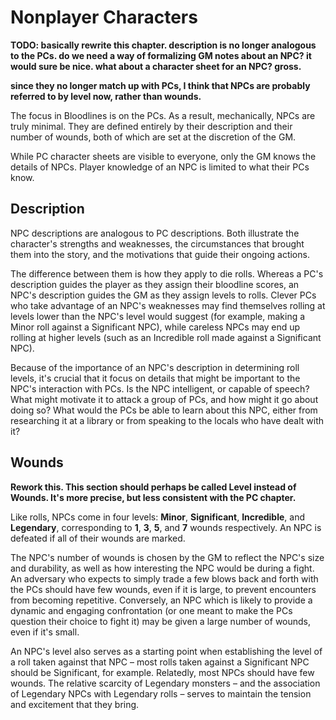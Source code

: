 # Nonplayer Characters

**TODO: basically rewrite this chapter. description is no longer analogous to the PCs. do we need a way of formalizing GM notes about an NPC? it would sure be nice. what about a character sheet for an NPC? gross.**

**since they no longer match up with PCs, I think that NPCs are probably referred to by level now, rather than wounds.**

The focus in Bloodlines is on the PCs. As a result, mechanically, NPCs are
truly minimal. They are defined entirely by their description and their number
of wounds, both of which are set at the discretion of the GM.

While PC character sheets are visible to everyone, only the GM knows the
details of NPCs. Player knowledge of an NPC is limited to what their PCs
know.

## Description

NPC descriptions are analogous to PC descriptions. Both illustrate the
character's strengths and weaknesses, the circumstances that brought them into
the story, and the motivations that guide their ongoing actions.

The difference between them is how they apply to die rolls. Whereas a PC's
description guides the player as they assign their bloodline scores, an NPC's
description guides the GM as they assign levels to rolls. Clever PCs who
take advantage of an NPC's weaknesses may find themselves rolling at
levels lower than the NPC's level would suggest (for example, making a Minor roll against a Significant NPC), while careless NPCs may end up
rolling at higher levels (such as an Incredible roll made against a
Significant NPC).

Because of the importance of an NPC's description in determining roll
levels, it's crucial that it focus on details that might be important to
the NPC's interaction with PCs. Is the NPC intelligent, or capable of speech?
What might motivate it to attack a group of PCs, and how might it go about
doing so? What would the PCs be able to learn about this NPC, either from
researching it at a library or from speaking to the locals who have dealt with
it?

## Wounds

**Rework this. This section should perhaps be called Level instead of Wounds. It's more precise, but less consistent with the PC chapter.**

Like rolls, NPCs come in four levels: **Minor**, **Significant**,
**Incredible**, and **Legendary**, corresponding to **1**, **3**, **5**, and
**7** wounds respectively. An NPC is defeated if all of their wounds are
marked.

The NPC's number of wounds is chosen by the GM to reflect the NPC's size and
durability, as well as how interesting the NPC would be during a fight.  An
adversary who expects to simply trade a few blows back and forth with the PCs
should have few wounds, even if it is large, to prevent encounters from
becoming repetitive. Conversely, an NPC which is likely to provide a dynamic
and engaging confrontation (or one meant to make the PCs question their choice to
fight it) may be given a large number of wounds, even if it's small.

An NPC's level also serves as a starting point when establishing the
level of a roll taken against that NPC – most rolls taken against a
Significant NPC should be Significant, for example.  Relatedly,
most NPCs should have few wounds. The relative scarcity of Legendary monsters
– and the association of Legendary NPCs with Legendary rolls – serves to
maintain the tension and excitement that they bring.
